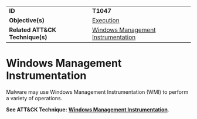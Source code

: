|||
|---------|------------------------|
|**ID**|**T1047**|
|**Objective(s)**|[Execution](https://github.com/MAECProject/malware-behaviors/tree/master/execution)|
|**Related ATT&CK Technique(s)**|[Windows Management Instrumentation](https://attack.mitre.org/techniques/T1047)|

Windows Management Instrumentation
==================================
Malware may use Windows Management Instrumentation (WMI) to perform a variety of operations.

**See ATT&CK Technique:** [**Windows Management Instrumentation**](https://attack.mitre.org/techniques/T1047).